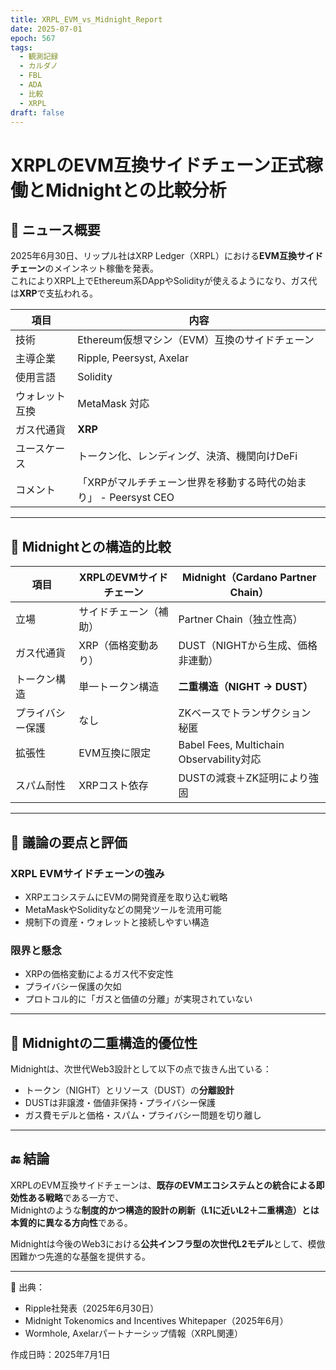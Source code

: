 ```yaml
---
title: XRPL_EVM_vs_Midnight_Report
date: 2025-07-01
epoch: 567
tags:
  - 観測記録
  - カルダノ
  - FBL
  - ADA
  - 比較
  - XRPL
draft: false
---
```


# XRPLのEVM互換サイドチェーン正式稼働とMidnightとの比較分析

## 📰 ニュース概要

2025年6月30日、リップル社はXRP Ledger（XRPL）における**EVM互換サイドチェーン**のメインネット稼働を発表。  
これによりXRPL上でEthereum系DAppやSolidityが使えるようになり、ガス代は**XRP**で支払われる。

| 項目 | 内容 |
|------|------|
| 技術 | Ethereum仮想マシン（EVM）互換のサイドチェーン |
| 主導企業 | Ripple, Peersyst, Axelar |
| 使用言語 | Solidity |
| ウォレット互換 | MetaMask 対応 |
| ガス代通貨 | **XRP** |
| ユースケース | トークン化、レンディング、決済、機関向けDeFi |
| コメント | 「XRPがマルチチェーン世界を移動する時代の始まり」 - Peersyst CEO |

---

## 🧠 Midnightとの構造的比較

| 項目 | XRPLのEVMサイドチェーン | Midnight（Cardano Partner Chain） |
|------|--------------------------|------------------------------------|
| 立場 | サイドチェーン（補助） | Partner Chain（独立性高） |
| ガス代通貨 | XRP（価格変動あり） | DUST（NIGHTから生成、価格非連動） |
| トークン構造 | 単一トークン構造 | **二重構造（NIGHT → DUST）** |
| プライバシー保護 | なし | ZKベースでトランザクション秘匿 |
| 拡張性 | EVM互換に限定 | Babel Fees, Multichain Observability対応 |
| スパム耐性 | XRPコスト依存 | DUSTの減衰＋ZK証明により強固 |

---

## 📌 議論の要点と評価

### XRPL EVMサイドチェーンの強み
- XRPエコシステムにEVMの開発資産を取り込む戦略
- MetaMaskやSolidityなどの開発ツールを流用可能
- 規制下の資産・ウォレットと接続しやすい構造

### 限界と懸念
- XRPの価格変動によるガス代不安定性
- プライバシー保護の欠如
- プロトコル的に「ガスと価値の分離」が実現されていない

---

## 🧬 Midnightの二重構造的優位性

Midnightは、次世代Web3設計として以下の点で抜きん出ている：

- トークン（NIGHT）とリソース（DUST）の**分離設計**
- DUSTは非譲渡・価値非保持・プライバシー保護
- ガス費モデルと価格・スパム・プライバシー問題を切り離し

---

## 🔚 結論

XRPLのEVM互換サイドチェーンは、**既存のEVMエコシステムとの統合による即効性ある戦略**である一方で、  
Midnightのような**制度的かつ構造的設計の刷新（L1に近いL2＋二重構造）とは本質的に異なる方向性**である。

Midnightは今後のWeb3における**公共インフラ型の次世代L2モデル**として、模倣困難かつ先進的な基盤を提供する。

---

📘 出典：
- Ripple社発表（2025年6月30日）
- Midnight Tokenomics and Incentives Whitepaper（2025年6月）
- Wormhole, Axelarパートナーシップ情報（XRPL関連）

作成日時：2025年7月1日
